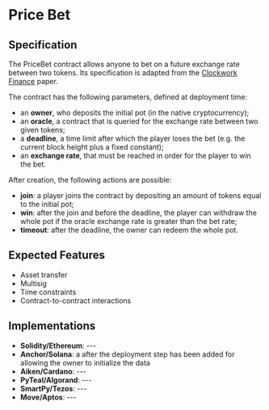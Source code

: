 # Price Bet

## Specification

The PriceBet contract allows anyone to bet on a future exchange rate between two tokens. 
Its specification is adapted from the [Clockwork Finance](https://arxiv.org/abs/2109.04347) paper.

The contract has the following parameters, defined at deployment time: 
- an **owner**, who deposits the initial pot (in the native cryptocurrency);
- an **oracle**, a contract that is queried for the exchange rate between two given tokens;
- a **deadline**, a time limit after which the player loses the bet (e.g. the current block height plus a fixed constant); 
- an **exchange rate**, that must be reached in order for the player to win the bet.  
 
After creation, the following actions are possible: 
- **join**: a player joins the contract by depositing an amount of tokens equal to the initial pot;
- **win**: after the join and before the deadline, the player can withdraw the whole pot if the oracle exchange rate is greater than the bet rate;
- **timeout**: after the deadline, the owner can redeem the whole pot.

## Expected Features

- Asset transfer
- Multisig
- Time constraints
- Contract-to-contract interactions

## Implementations

- **Solidity/Ethereum**: ---
- **Anchor/Solana**: a after the deployment step has been added for allowing the owner to initialize the data
- **Aiken/Cardano**: ---
- **PyTeal/Algorand**: ---
- **SmartPy/Tezos**: ---
- **Move/Aptos**: ---
